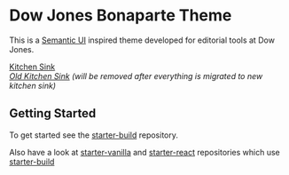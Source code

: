 # Dow Jones Bonaparte Theme

This is a [Semantic UI](http://semantic-ui.com) inspired theme developed for editorial tools at Dow Jones.

[Kitchen Sink](http://bonaparte.github.io/theme-napoleon/examples/kitchen-sink.html)<br>
_[Old Kitchen Sink](http://bonaparte.github.io/theme-napoleon/examples/sui-kitchen-sink.html) (will be removed after everything is migrated to new kitchen sink)_


## Getting Started

To get started see the [starter-build](https://github.com/bonaparte/starter-build) repository.

Also have a look at [starter-vanilla](https://github.com/bonaparte/starter-vanilla) and [starter-react](https://github.com/bonaparte/starter-react) repositories which use [starter-build](https://github.com/bonaparte/starter-build)
